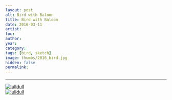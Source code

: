```yaml
---
layout: post
alt: Bird with Baloon
title: Bird with Baloon
date: 2016-03-11
artist:
loc: 
author: 
year: 
category: 
tags: [bird, sketch]
image: thumbs/2016_bird.jpg
hidden: false
permalink:
---
```






---



<div class="post_image">
	<a href="{{ site.baseurl }}/images/posts/2016_bird/001.jpg" target="_blank">
	<img src="{{ site.baseurl }}/images/posts/2016_bird/001.jpg" alt="lulldull"></a>
</div>

<div class="post_image">
	<a href="{{ site.baseurl }}/images/posts/2016_bird/002.jpg" target="_blank">
	<img src="{{ site.baseurl }}/images/posts/2016_bird/002.jpg" alt="lulldull"></a>
</div>
